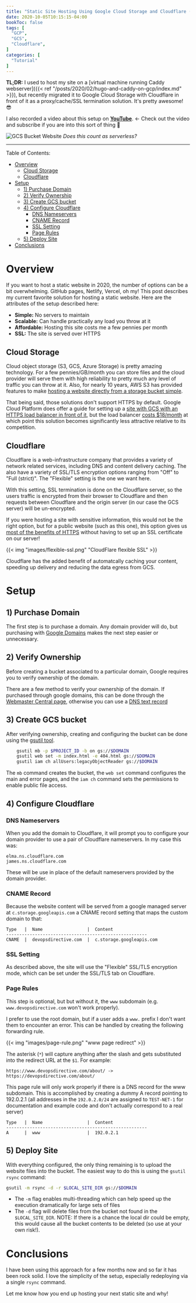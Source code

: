 ```yaml
---
title: "Static Site Hosting Using Google Cloud Storage and Cloudflare (with SSL!)"
date: 2020-10-05T10:15:15-04:00
bookToc: false
tags: [
  "GCP",
  "GCS",
  "Cloudflare",
]
categories: [
  "Tutorial"
]
---
```


**TL;DR:** I used to host my site on a [virtual machine running Caddy webserver]({{< ref "/posts/2020/02/hugo-and-caddy-on-gcp/index.md" >}}), but recently migrated it to Google Cloud Storage with Cloudflare in front of it as a proxy/cache/SSL termination solution. It's pretty awesome! 😎

I also recorded a video about this setup on **[YouTube](https://www.youtube.com/watch?v=sUr4GBzEqNs)**. ← Check out the video and subscribe if you are into this sort of thing 🙏

![GCS Bucket Website](/static/images/gcs-site.png)
*Does this count as serverless?*

<!--more--> 

---

Table of Contents:
- [Overview](#overview)
  - [Cloud Storage](#cloud-storage)
  - [Cloudflare](#cloudflare)
- [Setup](#setup)
  - [1) Purchase Domain](#1-purchase-domain)
  - [2) Verify Ownership](#2-verify-ownership)
  - [3) Create GCS bucket](#3-create-gcs-bucket)
  - [4) Configure Cloudflare](#4-configure-cloudflare)
    - [DNS Nameservers](#dns-nameservers)
    - [CNAME Record](#cname-record)
    - [SSL Setting](#ssl-setting)
    - [Page Rules](#page-rules)
  - [5) Deploy Site](#5-deploy-site)
- [Conclusions](#conclusions)

# Overview

If you want to host a static website in 2020, the number of options can be a bit overwhelming. GitHub pages, Netlify, Vercel, oh my! This post describes my current favorite solution for hosting a static website. Here are the attributes of the setup described here:

- **Simple:** No servers to maintain
- **Scalable:** Can handle practically any load you throw at it
- **Affordable:** Hosting this site costs me a few pennies per month
- **SSL:** The site is served over HTTPS

## Cloud Storage

Cloud object storage (S3, GCS, Azure Storage) is pretty amazing technology. For a few pennies/GB/month you can store files and the cloud provider will serve them with high reliability to pretty much any level of traffic you can throw at it. Also, for nearly 10 years, AWS S3 has provided features to make [hosting a website directly from a storage bucket simple](https://aws.amazon.com/blogs/aws/host-your-static-website-on-amazon-s3/). 

That being said, those solutions don't support HTTPS by default. Google Cloud Platform does offer a guide for setting up a [site with GCS with an HTTPS load balancer in front of it](https://cloud.google.com/storage/docs/hosting-static-website), but the load balancer [costs $18/month](https://cloud.google.com/vpc/network-pricing#lb) at which point this solution becomes significantly less attractive relative to its competition.

## Cloudflare

Cloudflare is a web-infrastructure company that provides a variety of network related services, including DNS and content delivery caching. The also have a variety of SSL/TLS encryption options ranging from "Off" to "Full (strict)". The "Flexible" setting is the one we want here. 

With this setting, SSL termination is done on the Cloudflare server, so the users traffic is encrypted from their browser to Cloudflare and then requests between Cloudflare and the origin server (in our case the GCS server) will be un-encrypted.

If you were hosting a site with sensitive information, this would not be the right option, but for a public website (such as this one), this option gives us [most of the benefits of HTTPS](https://doesmysiteneedhttps.com/) without having to set up an SSL certificate on our server!

{{< img "images/flexible-ssl.png" "CloudFlare flexible SSL" >}}

Cloudflare has the added benefit of automatcally caching your content, speeding up delivery and reducing the data egress from GCS.

# Setup

## 1) Purchase Domain 

The first step is to purchase a domain. Any domain provider will do, but purchasing with [Google Domains](https://domains.google/) makes the next step easier or unnecessary. 

## 2) Verify Ownership

Before creating a bucket associated to a particular domain, Google requires you to verify ownership of the domain.

There are a few method to verify your ownership of the domain. If purchased through google domains, this can be done through the [Webmaster Central page](https://www.google.com/webmasters/verification/home), otherwise you can use a [DNS text record](https://cloud.google.com/identity/docs/verify-domain-txt) 

## 3) Create GCS bucket

After verifying ownership, creating and configuring the bucket can be done using the [gsutil tool](https://cloud.google.com/storage/docs/gsutil).

```bash
	gsutil mb -p $PROJECT_ID -b on gs://$DOMAIN
	gsutil web set -m index.html -e 404.html gs://$DOMAIN
	gsutil iam ch allUsers:legacyObjectReader gs://$DOMAIN
```

The `mb` command creates the bucket, the `web set` command configures the main and error pages, and the `iam ch` command sets the permissions to enable public file access.

## 4) Configure Cloudflare

### DNS Nameservers

When you add the domain to Cloudflare, it will prompt you to configure your domain provider to use a pair of Cloudflare nameservers. In my case this was:

```
elma.ns.cloudflare.com
james.ns.cloudflare.com
```

These will be use in place of the default nameservers provided by the domain provider.

### CNAME Record

Because the website content will be served from a google managed server at `c.storage.googleapis.com` a CNAME record setting that maps the custom domain to that:

```
Type   |  Name                 |  Content
------------------------------------------------------
CNAME  |  devopsdirective.com  |  c.storage.googleapis.com  
``` 

### SSL Setting

As described above, the site will use the "Flexible" SSL/TLS encryption mode, which can be set under the SSL/TLS tab on Cloudflare.

### Page Rules

This step is optional, but but without it, the `www` subdomain (e.g. `www.devopsdirective.com` won't work properly).

I prefer to use the root domain, but if a user adds a `www.` prefix I don't want them to encounter an error. This can be handled by creating the following forwarding rule.

{{< img "images/page-rule.png" "www page redirect" >}}

The asterisk (`*`) will capture anything after the slash and gets substituted into the redirect URL at the `$1`. For example:

```
https://www.devopsdirective.com/about/ -> https://devopsdirective.com/about/
```

This page rule will only work properly if there is a DNS record for the www subdomain. This is accomplished by creating a dummy A record pointing to 192.0.2.1 (all addresses in the `192.0.2.0/24` are assigned to `TEST-NET-1` for documentation and example code and don't actually correspond to a real server)

```
Type   |  Name                 |  Content
------------------------------------------------------
A      |  www                  |  192.0.2.1
``` 

## 5) Deploy Site

With everything configured, the only thing remaining is to upload the website files into the bucket. The easiest way to do this is using the `gsutil rsync` command:

```bash
gsutil -m rsync -d -r $LOCAL_SITE_DIR gs://$DOMAIN
```

- The `-m` flag enables multi-threading which can help speed up the execution dramatically for large sets of files
- The `-d` flag will delete files from the bucket not found in the `$LOCAL_SITE_DIR`. NOTE: If there is a chance the local dir could be empty, this would cause all the bucket contents to be deleted (so use at your own risk!).

# Conclusions

I have been using this approach for a few months now and so far it has been rock solid. I love the simplicity of the setup, especially redeploying via a single `rsync` command.

Let me know how you end up hosting your next static site and why!

